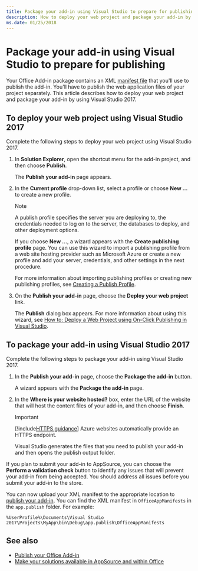```yaml
---
title: Package your add-in using Visual Studio to prepare for publishing | Microsoft Docs
description: How to deploy your web project and package your add-in by using Visual Studio 2017.
ms.date: 01/25/2018
---
```



# Package your add-in using Visual Studio to prepare for publishing

Your Office Add-in package contains an XML [manifest file](../develop/add-in-manifests.md) that you'll use to publish the add-in. You'll have to publish the web application files of your project separately. This article describes how to deploy your web project and package your add-in by using Visual Studio 2017.

## To deploy your web project using Visual Studio 2017

Complete the following steps to deploy your web project using Visual Studio 2017.

1. In  **Solution Explorer**, open the shortcut menu for the add-in project, and then choose  **Publish**.
    
    The  **Publish your add-in** page appears.
    
2. In the  **Current profile** drop-down list, select a profile or choose **New ...** to create a new profile.
    
    > [!NOTE]
    > A publish profile specifies the server you are deploying to, the credentials needed to log on to the server, the databases to deploy, and other deployment options.

    If you choose  **New ...**, a wizard appears with the **Create publishing profile** page. You can use this wizard to import a publishing profile from a web site hosting provider such as Microsoft Azure or create a new profile and add your server, credentials, and other settings in the next procedure.
    
    For more information about importing publishing profiles or creating new publishing profiles, see [Creating a Publish Profile](https://msdn.microsoft.com/library/dd465337.aspx#creating_a_profile).
    
3. On the **Publish your add-in** page, choose the **Deploy your web project** link.
    
    The  **Publish** dialog box appears. For more information about using this wizard, see [How to: Deploy a Web Project using On-Click Publishing in Visual Studio](https://msdn.microsoft.com/library/dd465337.aspx).
    

## To package your add-in using Visual Studio 2017

Complete the following steps to package your add-in using Visual Studio 2017.

1. In the **Publish your add-in** page, choose the **Package the add-in** button.
    
    A wizard appears with the **Package the add-in** page.
    
2. In the **Where is your website hosted?** box, enter the URL of the website that will host the content files of your add-in, and then choose **Finish**.
    
    > [!IMPORTANT]
    > [!include[HTTPS guidance](../includes/https-guidance.md)] Azure websites automatically provide an HTTPS endpoint.

    Visual Studio generates the files that you need to publish your add-in and then opens the publish output folder.
    
If you plan to submit your add-in to AppSource, you can choose the **Perform a validation check** button to identify any issues that will prevent your add-in from being accepted. You should address all issues before you submit your add-in to the store.

You can now upload your XML manifest to the appropriate location to [publish your add-in](../publish/publish.md). You can find the XML manifest in `OfficeAppManifests` in the `app.publish` folder. For example:

 `%UserProfile%\Documents\Visual Studio 2017\Projects\MyApp\bin\Debug\app.publish\OfficeAppManifests`


## See also

- [Publish your Office Add-in](../publish/publish.md)
- [Make your solutions available in AppSource and within Office](https://docs.microsoft.com/office/dev/store/submit-to-the-office-store)
    
